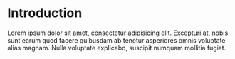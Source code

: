 # Introduction

Lorem ipsum dolor sit amet, consectetur adipisicing elit. Excepturi at, nobis sunt earum quod facere quibusdam ab tenetur asperiores omnis voluptate alias magnam. Nulla voluptate explicabo, suscipit numquam mollitia fugiat.
